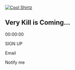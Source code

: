  

[![Cool Shirtz](//shirtz.cool/cdn/shop/files/verykilllogo_200x.png?v=1728699517)](https://shirtz.cool/)

Very Kill is Coming...
----------------------

00:00:00

SIGN UP

 Email

 Notify me